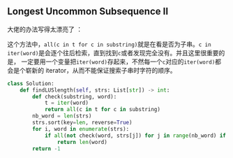 ## Longest Uncommon Subsequence II

大佬的办法写得太漂亮了 ：

这个方法中，```all(c in t for c in substring)```就是在看是否为子串。```c in iter(word)```是会逐个往后检索，直到找到```c```或者发现完全没有。并且这里很重要的是，
一定要用一个变量把```iter(word)```存起来，不然每一个```c```对应的```iter(word)```都会是个崭新的 iterator，从而不能保证搜索子串时字符的顺序。

```python
class Solution:
    def findLUSlength(self, strs: List[str]) -> int:
        def check(substring, word):
            t = iter(word)
            return all(c in t for c in substring)
        nb_word = len(strs)
        strs.sort(key=len, reverse=True)
        for i, word in enumerate(strs):
            if all(not check(word, strs[j]) for j in range(nb_word) if i != j):
                return len(word)
        return -1

```
